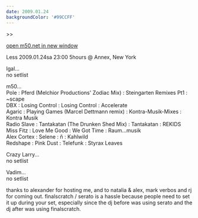 ```yaml
---
date: 2009.01.24
backgroundColor: '#99CCFF'
---
```


\>>

[open m50.net in new window  
](http://m50.net/)


Less 2009.01.24sa 23:00 5hours @ Annex, New York  

Igal...  
no setlist  

m50...  
Pole : Pferd (Melchior Productions' Zodiac Mix) : Steingarten Remixes Pt1 : ~scape  
DBX : Losing Control : Losing Control : Accelerate  
Agaric : Playing Games (Marcel Dettmann remix) : Kontra-Musik-Mixes : Kontra Musik  
Radio Slave : Tantakatan (The Drunken Shed Mix) : Tantakatan : REKIDS  
Miss Fitz : Love Me Good : We Got Time : Raum...musik  
Alex Cortex : Selene : ñ : Kahlwild  
Redshape : Pink Dust : Telefunk : Styrax Leaves  

Crazy Larry...  
no setlist  

Vadim...  
no setlist  

thanks to alexander for hosting me, and to natalia & alex, mark verbos and rj for coming out. finalscratch / serato is a hassle because people need to set it up during your set, especially since the dj before was using serato and the dj after was using finalscratch.